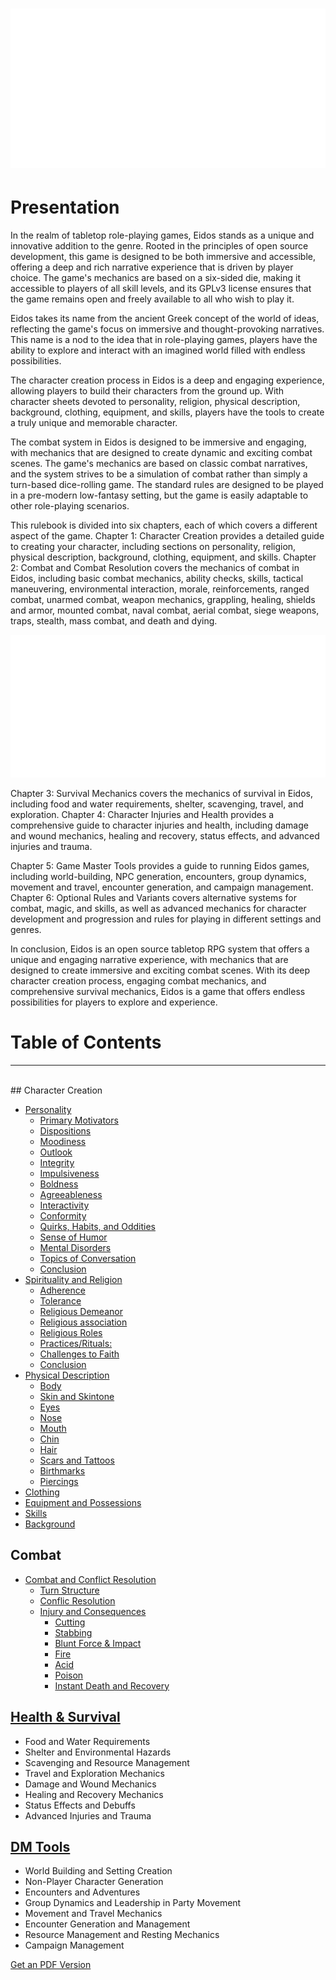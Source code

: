 # ![Image1](./img/index01.svg)

# Presentation

In the realm of tabletop role-playing games, Eidos stands as a unique and innovative addition to the genre. Rooted in the principles of open source development, this game is designed to be both immersive and accessible, offering a deep and rich narrative experience that is driven by player choice. The game's mechanics are based on a six-sided die, making it accessible to players of all skill levels, and its GPLv3 license ensures that the game remains open and freely available to all who wish to play it.

Eidos takes its name from the ancient Greek concept of the world of ideas, reflecting the game's focus on immersive and thought-provoking narratives. This name is a nod to the idea that in role-playing games, players have the ability to explore and interact with an imagined world filled with endless possibilities.

The character creation process in Eidos is a deep and engaging experience, allowing players to build their characters from the ground up. With character sheets devoted to personality, religion, physical description, background, clothing, equipment, and skills, players have the tools to create a truly unique and memorable character.

The combat system in Eidos is designed to be immersive and engaging, with mechanics that are designed to create dynamic and exciting combat scenes. The game's mechanics are based on classic combat narratives, and the system strives to be a simulation of combat rather than simply a turn-based dice-rolling game. The standard rules are designed to be played in a pre-modern low-fantasy setting, but the game is easily adaptable to other role-playing scenarios.

This rulebook is divided into six chapters, each of which covers a different aspect of the game. Chapter 1: Character Creation provides a detailed guide to creating your character, including sections on personality, religion, physical description, background, clothing, equipment, and skills. Chapter 2: Combat and Combat Resolution covers the mechanics of combat in Eidos, including basic combat mechanics, ability checks, skills, tactical maneuvering, environmental interaction, morale, reinforcements, ranged combat, unarmed combat, weapon mechanics, grappling, healing, shields and armor, mounted combat, naval combat, aerial combat, siege weapons, traps, stealth, mass combat, and death and dying.

![Image1](./img/index02.svg)

Chapter 3: Survival Mechanics covers the mechanics of survival in Eidos, including food and water requirements, shelter, scavenging, travel, and exploration. Chapter 4: Character Injuries and Health provides a comprehensive guide to character injuries and health, including damage and wound mechanics, healing and recovery, status effects, and advanced injuries and trauma.

Chapter 5: Game Master Tools provides a guide to running Eidos games, including world-building, NPC generation, encounters, group dynamics, movement and travel, encounter generation, and campaign management. Chapter 6: Optional Rules and Variants covers alternative systems for combat, magic, and skills, as well as advanced mechanics for character development and progression and rules for playing in different settings and genres.

In conclusion, Eidos is an open source tabletop RPG system that offers a unique and engaging narrative experience, with mechanics that are designed to create immersive and exciting combat scenes. With its deep character creation process, engaging combat mechanics, and comprehensive survival mechanics, Eidos is a game that offers endless possibilities for players to explore and experience.

# Table of Contents
<hr><br>
## Character Creation

- [Personality](./1_personality.md#personality)
    - [Primary Motivators](./1_personality.md#primary-motivators)
    - [Dispositions](./1_personality.md#dispositions)
    - [Moodiness](./1_personality.md#moodiness)
    - [Outlook](./1_personality.md#outlook)
    - [Integrity](./1_personality.md#integrity)
    - [Impulsiveness](./1_personality.md#impulsiveness)
    - [Boldness](./1_personality.md#boldness)
    - [Agreeableness](./1_personality.md#agreeableness)
    - [Interactivity](./1_personality.md#interactivity)
    - [Conformity](./1_personality.md#conformity)
    - [Quirks, Habits, and Oddities](./1_personality.md#quirks-habits-and-oddities)
    - [Sense of Humor](./1_personality.md#sense-of-humor)
    - [Mental Disorders](./1_personality.md#mental-disorders)
    - [Topics of Conversation](./1_personality.md#topics-of-conversation)
    - [Conclusion](./1_personality.md#conclusion)
- [Spirituality and Religion](./2_religion.md#spirituality-and-religion)
    - [Adherence](./2_religion.md#adherence)
    - [Tolerance](./2_religion.md#tolerance)
    - [Religious Demeanor](./2_religion.md#religious-demeanor)
    - [Religious association](./2_religion.md#religious-association)
    - [Religious Roles](./2_religion.md#religious-roles)
    - [Practices/Rituals:](./2_religion.md#practicesrituals)
    - [Challenges to Faith](./2_religion.md#challenges-to-faith)
    - [Conclusion](./2_religion.md#conclusion)
- [Physical Description](././3_physical.md#physical-description)
    - [Body](././3_physical.md#body)
    - [Skin and Skintone](././3_physical.md#skin-and-skintone)
    - [Eyes](././3_physical.md#eyes)
    - [Nose](././3_physical.md#nose)
    - [Mouth](././3_physical.md#mouth)
    - [Chin](././3_physical.md#chin)
    - [Hair](././3_physical.md#hair)
    - [Scars and Tattoos](././3_physical.md#scars-and-tattoos)
    - [Birthmarks](././3_physical.md#birthmarks)
    - [Piercings](././3_physical.md#piercings)
- [Clothing](./4_clothing.md)  
- [Equipment and Possessions](./5_equipment.md)      
- [Skills](./6_skills.md) 
- [Background](./7_background.md)

## Combat

- [Combat and Conflict Resolution](./8_combat.md#combat-and-conflict-resolution)
  - [Turn Structure](./8_combat.md#turn-structure)
  - [Conflic Resolution](./8_combat.md#conflic-resolution)
  - [Injury and Consequences](./8_combat.md#injury-and-consequences)
      - [Cutting](./8_combat.md#cutting)
      - [Stabbing](./8_combat.md#stabbing)
      - [Blunt Force \& Impact](./8_combat.md#blunt-force--impact)
      - [Fire](./8_combat.md#fire)
      - [Acid](./8_combat.md#acid)
      - [Poison](./8_combat.md#poison)
      - [Instant Death and Recovery](./8_combat.md##instant-death-and-recovery)



<!-- 

- Experience and Leveling
- 
- Tactical Maneuvers and Formation Tactics
- Environmental Interaction and Terrain Effects
- Morale and Panic Mechanics
- Reinforcements and Retreat Mechanics
- Archery and Ranged Combat Mechanics
- Throwing Weapons and Grenades
- Ballistics and Cover Mechanics
- Ammunition and Reloading Mechanics
- Unarmed Combat Mechanics
- Light and Heavy Weapon Mechanics
- Dual Wielding Mechanics
- Grappling and Pinning Mechanics
- Status Effects and Conditions
- Critical Hits and Critical Fails Mechanics
- Shield and Armor Mechanics
- Mounted Combat Mechanics
- Naval Combat Mechanics
- Aerial Combat Mechanics
- Siege Weapons Mechanics
- Traps and Ambush Mechanics
- Stealth Mechanics
- Mass Combat Mechanics
- Death and Dying Mechanics 

-->

## [Health & Survival](health.md)

- Food and Water Requirements
- Shelter and Environmental Hazards
- Scavenging and Resource Management
- Travel and Exploration Mechanics
- Damage and Wound Mechanics
- Healing and Recovery Mechanics
- Status Effects and Debuffs
- Advanced Injuries and Trauma

## [DM Tools](dm.md)

- World Building and Setting Creation
- Non-Player Character Generation
- Encounters and Adventures
- Group Dynamics and Leadership in Party Movement
- Movement and Travel Mechanics
- Encounter Generation and Management
- Resource Management and Resting Mechanics
- Campaign Management

[Get an PDF Version](./print_page)